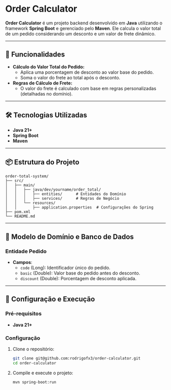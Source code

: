 # Order Calculator

**Order Calculator** é um projeto backend desenvolvido em **Java** utilizando o framework **Spring Boot** e gerenciado pelo **Maven**. Ele calcula o valor total de um pedido considerando um desconto e um valor de frete dinâmico.

---

## 🚀 Funcionalidades

- **Cálculo do Valor Total do Pedido:**
  - Aplica uma porcentagem de desconto ao valor base do pedido.
  - Soma o valor do frete ao total após o desconto.
- **Regras de Cálculo de Frete:**
  - O valor do frete é calculado com base em regras personalizadas (detalhadas no domínio).

---

## 🛠️ Tecnologias Utilizadas

- **Java 21+**
- **Spring Boot**
- **Maven**

---

## 📦 Estrutura do Projeto

```
order-total-system/
├── src/
│   ├── main/
│   │   ├── java/dev/yourname/order_total/
│   │   │   ├── entities/      # Entidades do Domínio
│   │   │   ├── services/      # Regras de Negócio
│   │   └── resources/
│   │       ├── application.properties  # Configurações do Spring
├── pom.xml
└── README.md
```

---

## 📄 Modelo de Domínio e Banco de Dados

### Entidade Pedido
- **Campos**:
  - `code` (Long): Identificador único do pedido.
  - `basic` (Double): Valor base do pedido antes do desconto.
  - `discount` (Double): Porcentagem de desconto aplicada.

---

## 🔧 Configuração e Execução

### Pré-requisitos

- **Java 21+**

### Configuração

1. Clone o repositório:
   ```bash
   git clone git@github.com:rodrigofx3/order-calculator.git
   cd order-calculator
   ```

3. Compile e execute o projeto:
   ```bash
   mvn spring-boot:run
   ```
